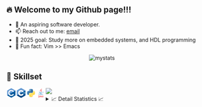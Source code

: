 ## 🔥 Welcome to my Github page!!!

- 🔫 An aspiring software developer.
- 📫 Reach out to me: [email](mailto:ryan.hsu06190619@gmail.com)
- 🎒 2025 goal: Study more on embedded systems, and HDL programming
- 🤡 Fun fact: Vim >> Emacs
<p align="center"> <img src="https://github-stats-alpha.vercel.app/api?username=KaidenHsu&cc=222&tc=9ab&ic=47d&bc=000" alt="mystats" /></p>

## 🔨 Skillset

<img align="left" alt="c" width="26px" src="https://github.com/devicons/devicon/blob/master/icons/c/c-original.svg" />
<img align="left" alt="cplusplus" width="26px" src="https://github.com/devicons/devicon/blob/master/icons/cplusplus/cplusplus-original.svg" />
<img align="left" alt="Terminal" width="26px" src="https://github.com/devicons/devicon/blob/master/icons/python/python-original.svg" />
<img align="left" alt="vim" width="26px" src="https://github.com/devicons/devicon/blob/master/icons/java/java-original-wordmark.svg" />
<img align="linux" width="33px" src="https://cdn.jsdelivr.net/gh/devicons/devicon/icons/linux/linux-original.svg" />
<details>
<summary>📈 Detail Statistics 📈</summary>
<br>
My Github Stats

![](http://github-profile-summary-cards.vercel.app/api/cards/profile-details?username=KaidenHsu&theme=rose_pine) 

![](http://github-profile-summary-cards.vercel.app/api/cards/repos-per-language?username=KaidenHsu&theme=rose_pine) 
![](http://github-profile-summary-cards.vercel.app/api/cards/most-commit-language?username=KaidenHsu&theme=rose_pine)

</details>
